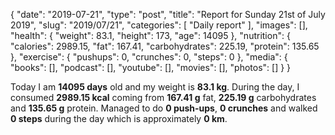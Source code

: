 {
    "date": "2019-07-21",
    "type": "post",
    "title": "Report for Sunday 21st of July 2019",
    "slug": "2019\/07\/21",
    "categories": [
        "Daily report"
    ],
    "images": [],
    "health": {
        "weight": 83.1,
        "height": 173,
        "age": 14095
    },
    "nutrition": {
        "calories": 2989.15,
        "fat": 167.41,
        "carbohydrates": 225.19,
        "protein": 135.65
    },
    "exercise": {
        "pushups": 0,
        "crunches": 0,
        "steps": 0
    },
    "media": {
        "books": [],
        "podcast": [],
        "youtube": [],
        "movies": [],
        "photos": []
    }
}

Today I am <strong>14095 days</strong> old and my weight is <strong>83.1 kg</strong>. During the day, I consumed <strong>2989.15 kcal</strong> coming from <strong>167.41 g</strong> fat, <strong>225.19 g</strong> carbohydrates and <strong>135.65 g</strong> protein. Managed to do <strong>0 push-ups</strong>, <strong>0 crunches</strong> and walked <strong>0 steps</strong> during the day which is approximately <strong>0 km</strong>.